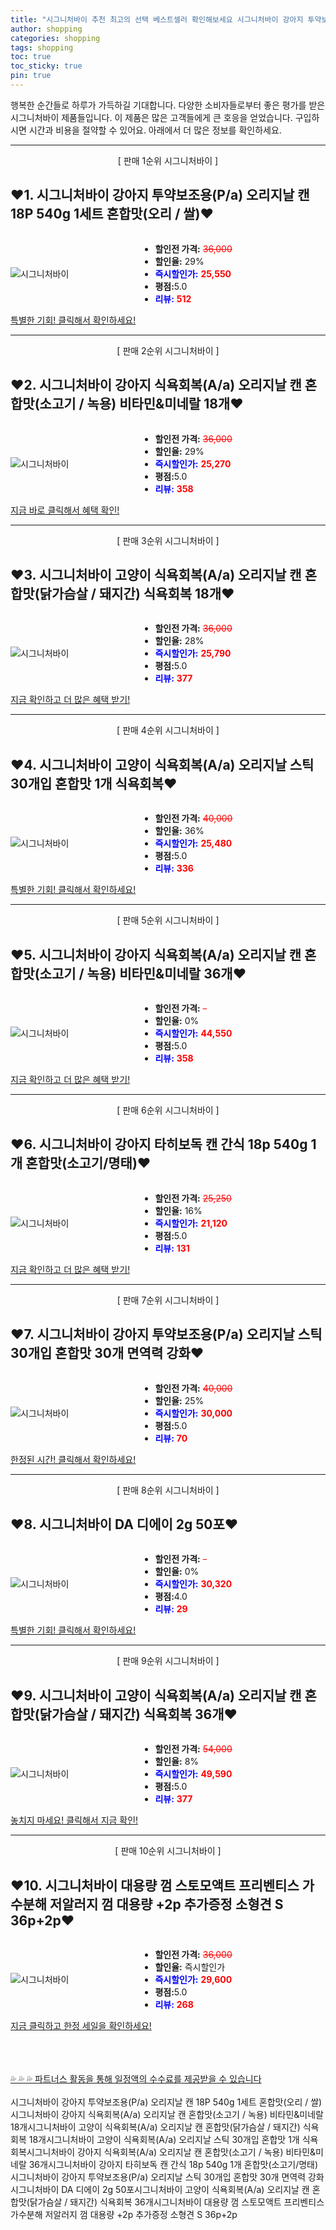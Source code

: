 ```yaml
---
title: "시그니처바이 추천 최고의 선택 베스트셀러 확인해보세요 시그니처바이 강아지 투약보조용(P/a) 오리지날 캔"
author: shopping
categories: shopping
tags: shopping
toc: true
toc_sticky: true
pin: true
---
```

행복한 순간들로 하루가 가득하길 기대합니다. 다양한 소비자들로부터 좋은 평가를 받은 시그니처바이 제품들입니다. 이 제품은 많은 고객들에게 큰 호응을 얻었습니다. 구입하시면 시간과 비용을 절약할 수 있어요. 아래에서 더 많은 정보를 확인하세요.

---
<p class="toplist" style="margin: 0 auto; display: block; width: fit-content;">[ 판매 1순위 시그니처바이 ]</p>

<h2><strong>❤️1. 시그니처바이 강아지 투약보조용(P/a) 오리지날 캔 18P 540g 1세트 혼합맛(오리 / 쌀)❤️</strong></h2>

<div style="display: flex; align-items: center;">
    <div style="flex: 0.4;">
        <img src="https://thumbnail7.coupangcdn.com/thumbnails/remote/230x230ex/image/retail/images/1776550910903477-dd058c49-aab1-4404-859d-135d870909f6.jpg" alt="시그니처바이" style="max-width: 100%;">
    </div>
    <div style="flex: 0.6; margin-left: 10px;">
        <ul>
            <li><strong>할인전 가격:</strong> <del style="color: red;">36,000</del></li>
            <li><strong>할인율:</strong> 29%</li>
            <li><span style='color:blue'><strong>즉시할인가:</strong></span> <span style='color:red'><strong>25,550</strong></span></li>
            <li><strong>평점:</strong>5.0</li>
            <li><span style='color:blue'><strong>리뷰:</strong></span> <span style='color:red'><strong>512</strong></span></li>
        </ul>
    </div>
</div>
<div class="center">
    <a href="https://selin100587001.github.io?lptag=AF9450613&subid=githubio&pageKey=6263809132&traceid=V0-153&itemId=20079069923&vendorItemId=87174686673" class="myButton">
        특별한 기회! 클릭해서 확인하세요!
    </a>
</div>


---
<p class="toplist" style="margin: 0 auto; display: block; width: fit-content;">[ 판매 2순위 시그니처바이 ]</p>

<h2><strong>❤️2. 시그니처바이 강아지 식욕회복(A/a) 오리지날 캔 혼합맛(소고기 / 녹용) 비타민&미네랄 18개❤️</strong></h2>

<div style="display: flex; align-items: center;">
    <div style="flex: 0.4;">
        <img src="https://thumbnail10.coupangcdn.com/thumbnails/remote/230x230ex/image/retail/images/2859473417784106-3a6b5bc2-2223-4768-9d26-1515bfedb72a.jpg" alt="시그니처바이" style="max-width: 100%;">
    </div>
    <div style="flex: 0.6; margin-left: 10px;">
        <ul>
            <li><strong>할인전 가격:</strong> <del style="color: red;">36,000</del></li>
            <li><strong>할인율:</strong> 29%</li>
            <li><span style='color:blue'><strong>즉시할인가:</strong></span> <span style='color:red'><strong>25,270</strong></span></li>
            <li><strong>평점:</strong>5.0</li>
            <li><span style='color:blue'><strong>리뷰:</strong></span> <span style='color:red'><strong>358</strong></span></li>
        </ul>
    </div>
</div>
<div class="center">
    <a href="https://selin100587001.github.io?lptag=AF9450613&subid=githubio&pageKey=6723049507&traceid=V0-153&itemId=20079069932&vendorItemId=87174686733" class="myButton">
        지금 바로 클릭해서 혜택 확인!
    </a>
</div>


---
<p class="toplist" style="margin: 0 auto; display: block; width: fit-content;">[ 판매 3순위 시그니처바이 ]</p>

<h2><strong>❤️3. 시그니처바이 고양이 식욕회복(A/a) 오리지날 캔 혼합맛(닭가슴살 / 돼지간) 식욕회복 18개❤️</strong></h2>

<div style="display: flex; align-items: center;">
    <div style="flex: 0.4;">
        <img src="https://thumbnail10.coupangcdn.com/thumbnails/remote/230x230ex/image/retail/images/1776255152038948-fd4cb992-43a0-4112-b85a-14c40fda7582.jpg" alt="시그니처바이" style="max-width: 100%;">
    </div>
    <div style="flex: 0.6; margin-left: 10px;">
        <ul>
            <li><strong>할인전 가격:</strong> <del style="color: red;">36,000</del></li>
            <li><strong>할인율:</strong> 28%</li>
            <li><span style='color:blue'><strong>즉시할인가:</strong></span> <span style='color:red'><strong>25,790</strong></span></li>
            <li><strong>평점:</strong>5.0</li>
            <li><span style='color:blue'><strong>리뷰:</strong></span> <span style='color:red'><strong>377</strong></span></li>
        </ul>
    </div>
</div>
<div class="center">
    <a href="https://selin100587001.github.io?lptag=AF9450613&subid=githubio&pageKey=6586778850&traceid=V0-153&itemId=20079070051&vendorItemId=87174687047" class="myButton">
        지금 확인하고 더 많은 혜택 받기!
    </a>
</div>


---
<p class="toplist" style="margin: 0 auto; display: block; width: fit-content;">[ 판매 4순위 시그니처바이 ]</p>

<h2><strong>❤️4. 시그니처바이 고양이 식욕회복(A/a) 오리지날 스틱 30개입 혼합맛 1개 식욕회복❤️</strong></h2>

<div style="display: flex; align-items: center;">
    <div style="flex: 0.4;">
        <img src="https://thumbnail6.coupangcdn.com/thumbnails/remote/230x230ex/image/retail/images/3597711479440910-9ebc211a-7bff-4ddd-9527-3e69b21ce42a.jpg" alt="시그니처바이" style="max-width: 100%;">
    </div>
    <div style="flex: 0.6; margin-left: 10px;">
        <ul>
            <li><strong>할인전 가격:</strong> <del style="color: red;">40,000</del></li>
            <li><strong>할인율:</strong> 36%</li>
            <li><span style='color:blue'><strong>즉시할인가:</strong></span> <span style='color:red'><strong>25,480</strong></span></li>
            <li><strong>평점:</strong>5.0</li>
            <li><span style='color:blue'><strong>리뷰:</strong></span> <span style='color:red'><strong>336</strong></span></li>
        </ul>
    </div>
</div>
<div class="center">
    <a href="https://selin100587001.github.io?lptag=AF9450613&subid=githubio&pageKey=7573260135&traceid=V0-153&itemId=19976870701&vendorItemId=87174686605" class="myButton">
        특별한 기회! 클릭해서 확인하세요!
    </a>
</div>


---
<p class="toplist" style="margin: 0 auto; display: block; width: fit-content;">[ 판매 5순위 시그니처바이 ]</p>

<h2><strong>❤️5. 시그니처바이 강아지 식욕회복(A/a) 오리지날 캔 혼합맛(소고기 / 녹용) 비타민&미네랄 36개❤️</strong></h2>

<div style="display: flex; align-items: center;">
    <div style="flex: 0.4;">
        <img src="https://thumbnail6.coupangcdn.com/thumbnails/remote/230x230ex/image/retail/images/94d8f7fb-d719-47f0-aef5-27dddca3e7ba471916542365301527.png" alt="시그니처바이" style="max-width: 100%;">
    </div>
    <div style="flex: 0.6; margin-left: 10px;">
        <ul>
            <li><strong>할인전 가격:</strong> <del style="color: red;">-</del></li>
            <li><strong>할인율:</strong> 0%</li>
            <li><span style='color:blue'><strong>즉시할인가:</strong></span> <span style='color:red'><strong>44,550</strong></span></li>
            <li><strong>평점:</strong>5.0</li>
            <li><span style='color:blue'><strong>리뷰:</strong></span> <span style='color:red'><strong>358</strong></span></li>
        </ul>
    </div>
</div>
<div class="center">
    <a href="https://selin100587001.github.io?lptag=AF9450613&subid=githubio&pageKey=6723049507&traceid=V0-153&itemId=20143769762&vendorItemId=87237089272" class="myButton">
        지금 확인하고 더 많은 혜택 받기!
    </a>
</div>


---
<p class="toplist" style="margin: 0 auto; display: block; width: fit-content;">[ 판매 6순위 시그니처바이 ]</p>

<h2><strong>❤️6. 시그니처바이 강아지 타히보독 캔 간식 18p 540g 1개 혼합맛(소고기/명태)❤️</strong></h2>

<div style="display: flex; align-items: center;">
    <div style="flex: 0.4;">
        <img src="https://thumbnail10.coupangcdn.com/thumbnails/remote/230x230ex/image/retail/images/346627812674387-a6866ed2-43fd-43dd-823b-94dfe47f4055.jpg" alt="시그니처바이" style="max-width: 100%;">
    </div>
    <div style="flex: 0.6; margin-left: 10px;">
        <ul>
            <li><strong>할인전 가격:</strong> <del style="color: red;">25,250</del></li>
            <li><strong>할인율:</strong> 16%</li>
            <li><span style='color:blue'><strong>즉시할인가:</strong></span> <span style='color:red'><strong>21,120</strong></span></li>
            <li><strong>평점:</strong>5.0</li>
            <li><span style='color:blue'><strong>리뷰:</strong></span> <span style='color:red'><strong>131</strong></span></li>
        </ul>
    </div>
</div>
<div class="center">
    <a href="https://selin100587001.github.io?lptag=AF9450613&subid=githubio&pageKey=7748873898&traceid=V0-153&itemId=20866930486&vendorItemId=87934276008" class="myButton">
        지금 확인하고 더 많은 혜택 받기!
    </a>
</div>


---
<p class="toplist" style="margin: 0 auto; display: block; width: fit-content;">[ 판매 7순위 시그니처바이 ]</p>

<h2><strong>❤️7. 시그니처바이 강아지 투약보조용(P/a) 오리지날 스틱 30개입 혼합맛 30개 면역력 강화❤️</strong></h2>

<div style="display: flex; align-items: center;">
    <div style="flex: 0.4;">
        <img src="https://thumbnail9.coupangcdn.com/thumbnails/remote/230x230ex/image/retail/images/2859433878105057-f786346e-f4ce-4543-82af-a57f797acb6b.jpg" alt="시그니처바이" style="max-width: 100%;">
    </div>
    <div style="flex: 0.6; margin-left: 10px;">
        <ul>
            <li><strong>할인전 가격:</strong> <del style="color: red;">40,000</del></li>
            <li><strong>할인율:</strong> 25%</li>
            <li><span style='color:blue'><strong>즉시할인가:</strong></span> <span style='color:red'><strong>30,000</strong></span></li>
            <li><strong>평점:</strong>5.0</li>
            <li><span style='color:blue'><strong>리뷰:</strong></span> <span style='color:red'><strong>70</strong></span></li>
        </ul>
    </div>
</div>
<div class="center">
    <a href="https://selin100587001.github.io?lptag=AF9450613&subid=githubio&pageKey=7597471528&traceid=V0-153&itemId=20089856557&vendorItemId=87185241683" class="myButton">
        한정된 시간! 클릭해서 확인하세요!
    </a>
</div>


---
<p class="toplist" style="margin: 0 auto; display: block; width: fit-content;">[ 판매 8순위 시그니처바이 ]</p>

<h2><strong>❤️8. 시그니처바이 DA 디에이 2g 50포❤️</strong></h2>

<div style="display: flex; align-items: center;">
    <div style="flex: 0.4;">
        <img src="https://thumbnail9.coupangcdn.com/thumbnails/remote/230x230ex/image/vendor_inventory/2f74/f13b16442e5bfbc050e82a3b2567158d838110daaa16a6b0f382569da51a.jpeg" alt="시그니처바이" style="max-width: 100%;">
    </div>
    <div style="flex: 0.6; margin-left: 10px;">
        <ul>
            <li><strong>할인전 가격:</strong> <del style="color: red;">-</del></li>
            <li><strong>할인율:</strong> 0%</li>
            <li><span style='color:blue'><strong>즉시할인가:</strong></span> <span style='color:red'><strong>30,320</strong></span></li>
            <li><strong>평점:</strong>4.0</li>
            <li><span style='color:blue'><strong>리뷰:</strong></span> <span style='color:red'><strong>29</strong></span></li>
        </ul>
    </div>
</div>
<div class="center">
    <a href="https://selin100587001.github.io?lptag=AF9450613&subid=githubio&pageKey=7113192512&traceid=V0-153&itemId=17788055808&vendorItemId=88267607229" class="myButton">
        특별한 기회! 클릭해서 확인하세요!
    </a>
</div>


---
<p class="toplist" style="margin: 0 auto; display: block; width: fit-content;">[ 판매 9순위 시그니처바이 ]</p>

<h2><strong>❤️9. 시그니처바이 고양이 식욕회복(A/a) 오리지날 캔 혼합맛(닭가슴살 / 돼지간) 식욕회복 36개❤️</strong></h2>

<div style="display: flex; align-items: center;">
    <div style="flex: 0.4;">
        <img src="https://thumbnail7.coupangcdn.com/thumbnails/remote/230x230ex/image/retail/images/aaa43954-3c98-43e3-8863-9e83851afe341661295456046447626.png" alt="시그니처바이" style="max-width: 100%;">
    </div>
    <div style="flex: 0.6; margin-left: 10px;">
        <ul>
            <li><strong>할인전 가격:</strong> <del style="color: red;">54,000</del></li>
            <li><strong>할인율:</strong> 8%</li>
            <li><span style='color:blue'><strong>즉시할인가:</strong></span> <span style='color:red'><strong>49,590</strong></span></li>
            <li><strong>평점:</strong>5.0</li>
            <li><span style='color:blue'><strong>리뷰:</strong></span> <span style='color:red'><strong>377</strong></span></li>
        </ul>
    </div>
</div>
<div class="center">
    <a href="https://selin100587001.github.io?lptag=AF9450613&subid=githubio&pageKey=6586778850&traceid=V0-153&itemId=20143770748&vendorItemId=87237089915" class="myButton">
        놓치지 마세요! 클릭해서 지금 확인!
    </a>
</div>


---
<p class="toplist" style="margin: 0 auto; display: block; width: fit-content;">[ 판매 10순위 시그니처바이 ]</p>

<h2><strong>❤️10. 시그니처바이 대용량 껌 스토모액트 프리벤티스 가수분해 저알러지 껌 대용량 +2p 추가증정 소형견 S 36p+2p❤️</strong></h2>

<div style="display: flex; align-items: center;">
    <div style="flex: 0.4;">
        <img src="https://thumbnail6.coupangcdn.com/thumbnails/remote/230x230ex/image/vendor_inventory/d4c7/25a4299d02b117daa71ac4f900e388da0b5375056ace2d59be4235e3a4e5.jpg" alt="시그니처바이" style="max-width: 100%;">
    </div>
    <div style="flex: 0.6; margin-left: 10px;">
        <ul>
            <li><strong>할인전 가격:</strong> <del style="color: red;">36,000</del></li>
            <li><strong>할인율:</strong> 즉시할인가</li>
            <li><span style='color:blue'><strong>즉시할인가:</strong></span> <span style='color:red'><strong>29,600</strong></span></li>
            <li><strong>평점:</strong>5.0</li>
            <li><span style='color:blue'><strong>리뷰:</strong></span> <span style='color:red'><strong>268</strong></span></li>
        </ul>
    </div>
</div>
<div class="center">
    <a href="https://selin100587001.github.io?lptag=AF9450613&subid=githubio&pageKey=6269297843&traceid=V0-153&itemId=12812240905&vendorItemId=89884266629" class="myButton">
        지금 클릭하고 한정 세일을 확인하세요!
    </a>
</div>

<br><br><br>[💦 💦 💦 파트너스 활동을 통해 일정액의 수수료를 제공받을 수 있습니다](https://link.coupang.com/a/bcpT2c)<br><br>시그니처바이 강아지 투약보조용(P/a) 오리지날 캔 18P 540g 1세트 혼합맛(오리 / 쌀)시그니처바이 강아지 식욕회복(A/a) 오리지날 캔 혼합맛(소고기 / 녹용) 비타민&미네랄 18개시그니처바이 고양이 식욕회복(A/a) 오리지날 캔 혼합맛(닭가슴살 / 돼지간) 식욕회복 18개시그니처바이 고양이 식욕회복(A/a) 오리지날 스틱 30개입 혼합맛 1개 식욕회복시그니처바이 강아지 식욕회복(A/a) 오리지날 캔 혼합맛(소고기 / 녹용) 비타민&미네랄 36개시그니처바이 강아지 타히보독 캔 간식 18p 540g 1개 혼합맛(소고기/명태)시그니처바이 강아지 투약보조용(P/a) 오리지날 스틱 30개입 혼합맛 30개 면역력 강화시그니처바이 DA 디에이 2g 50포시그니처바이 고양이 식욕회복(A/a) 오리지날 캔 혼합맛(닭가슴살 / 돼지간) 식욕회복 36개시그니처바이 대용량 껌 스토모액트 프리벤티스 가수분해 저알러지 껌 대용량 +2p 추가증정 소형견 S 36p+2p